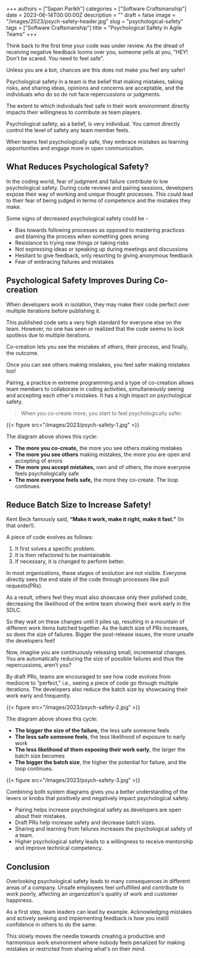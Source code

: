 +++
authors = ["Sapan Parikh"]
categories = ["Software Craftsmanship"]
date = 2023-06-14T00:00:00Z
description = ""
draft = false
image = "/images/2023/psych-safety-header.jpg"
slug = "psychological-safety"
tags = ["Software Craftsmanship"]
title = "Psychological Safety in Agile Teams"
+++

Think back to the first time your code was under review. As the dread of receiving negative feedback looms over you, someone yells at you, "HEY! Don't be scared. You need to feel safe".

Unless you are a bot, chances are this does not make you feel any safer!

Psychological safety in a team is the belief that making mistakes, taking risks, and sharing ideas, opinions and concerns are acceptable, and the individuals who do so do not face repercussions or judgments.

The extent to which individuals feel safe in their work environment directly impacts their willingness to contribute as team players.

Psychological safety, as a belief, is very individual. You cannot directly control the level of safety any team member feels.

When teams feel psychologically safe, they embrace mistakes as learning opportunities and engage more in open communication.

## What Reduces Psychological Safety?

In the coding world, fear of judgment and failure contribute to low psychological safety. During code reviews and pairing sessions, developers expose their way of working and unique thought processes. This could lead to their fear of being judged in terms of competence and the mistakes they make.

Some signs of decreased psychological safety could be -

- Bias towards following processes as opposed to mastering practices and blaming the process when something goes wrong
- Resistance to trying new things or taking risks
- Not expressing ideas or speaking up during meetings and discussions
- Hesitant to give feedback, only resorting to giving anonymous feedback
- Fear of embracing failures and mistakes

## Psychological Safety Improves During Co-creation

When developers work in isolation, they may make their code perfect over multiple iterations before publishing it.

This published code sets a very high standard for everyone else on the team. However, no one has seen or realized that the code seems to look spotless due to multiple iterations.

Co-creation lets you see the mistakes of others, their process, and finally, the outcome.

Once you can see others making mistakes, you feel safer making mistakes too!

Pairing, a practice in extreme programming and a type of co-creation allows team members to collaborate in coding activities, simultaneously seeing and accepting each other's mistakes. It has a high impact on psychological safety.

>  When you co-create more, you start to feel psychologically safer.

{{< figure src="/images/2023/psych-safety-1.jpg" >}}

The diagram above shows this cycle:

- **The more you co-create,** the more you see others making mistakes
- **The more you see others** making mistakes, the more you are open and accepting of errors
- **The more you accept mistakes,** own and of others, the more everyone feels psychologically safe
- **The more everyone feels safe,** the more they co-create. The loop continues.


## Reduce Batch Size to Increase Safety!

Kent Beck famously said, **“Make it work, make it right, make it fast.”** (In that order!).

A piece of code evolves as follows:
1. It first solves a specific problem.
1. It is then refactored to be maintainable.
1. If necessary, it is changed to perform better.

In most organizations, these stages of evolution are not visible. Everyone directly sees the end state of the code through processes like pull requests(PRs).

As a result, others feel they must also showcase only their polished code, decreasing the likelihood of the entire team showing their work early in the SDLC.

So they wait on these changes until it piles up, resulting in a mountain of different work items batched together. As the batch size of PRs increases, so does the size of failures. Bigger the post-release issues, the more unsafe the developers feel!

Now, imagine you are continuously releasing small, incremental changes. You are automatically reducing the size of possible failures and thus the repercussions, aren’t you?

By draft PRs, teams are encouraged to see how code evolves from mediocre to “perfect,” i.e., seeing a piece of code go through multiple iterations. The developers also reduce the batch size by showcasing their work early and frequently.

{{< figure src="/images/2023/psych-safety-2.jpg" >}}


The diagram above shows this cycle:

- **The bigger the size of the failure,** the less safe someone feels
- **The less safe someone feels**, the less likelihood of exposure to early work
- **The less likelihood of them exposing their work early**, the larger the batch size becomes
- **The bigger the batch size**, the higher the potential for failure, and the loop continues.

{{< figure src="/images/2023/psych-safety-3.jpg" >}}

Combining both system diagrams gives you a better understanding of the levers or knobs that positively and negatively impact psychological safety.

- Pairing helps increase psychological safety as developers are open about their mistakes.
- Draft PRs help increase safety and decrease batch sizes.
- Sharing and learning from failures increases the psychological safety of a team.
- Higher psychological safety leads to a willingness to receive mentorship and improve technical competency.

## Conclusion
Overlooking psychological safety leads to many consequences in different areas of a company. Unsafe employees feel unfulfilled and contribute to work poorly, affecting an organization's quality of work and customer happiness.

As a first step, team leaders can lead by example. Acknowledging mistakes and actively seeking and implementing feedback is how you instill confidence in others to do the same.

This slowly moves the needle towards creating a productive and harmonious work environment where nobody feels penalized for making mistakes or restricted from sharing what's on their mind.

